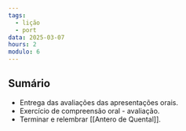 ```yaml
---
tags:
  - lição
  - port
data: 2025-03-07
hours: 2
modulo: 6
---
```


## Sumário
- Entrega das avaliações das apresentações orais.
- Exercício de compreensão oral - avaliação.
- Terminar e relembrar [[Antero de Quental]].